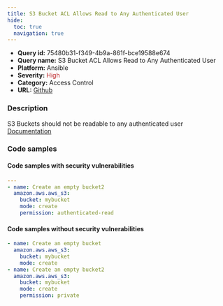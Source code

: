 ```yaml
---
title: S3 Bucket ACL Allows Read to Any Authenticated User
hide:
  toc: true
  navigation: true
---
```


<style>
  .highlight .hll {
    background-color: #ff171742;
  }
  .md-content {
    max-width: 1100px;
    margin: 0 auto;
  }
</style>

-   **Query id:** 75480b31-f349-4b9a-861f-bce19588e674
-   **Query name:** S3 Bucket ACL Allows Read to Any Authenticated User
-   **Platform:** Ansible
-   **Severity:** <span style="color:#bb2124">High</span>
-   **Category:** Access Control
-   **URL:** [Github](https://github.com/Checkmarx/kics/tree/master/assets/queries/ansible/aws/s3_bucket_acl_allows_read_to_any_authenticated_user)

### Description
S3 Buckets should not be readable to any authenticated user<br>
[Documentation](https://docs.ansible.com/ansible/latest/collections/amazon/aws/aws_s3_module.html#parameter-permission)

### Code samples
#### Code samples with security vulnerabilities
```yaml title="Positive test num. 1 - yaml file" hl_lines="6"
---
- name: Create an empty bucket2
  amazon.aws.aws_s3:
    bucket: mybucket
    mode: create
    permission: authenticated-read

```


#### Code samples without security vulnerabilities
```yaml title="Negative test num. 1 - yaml file"
- name: Create an empty bucket
  amazon.aws.aws_s3:
    bucket: mybucket
    mode: create
- name: Create an empty bucket2
  amazon.aws.aws_s3:
    bucket: mybucket
    mode: create
    permission: private

```
